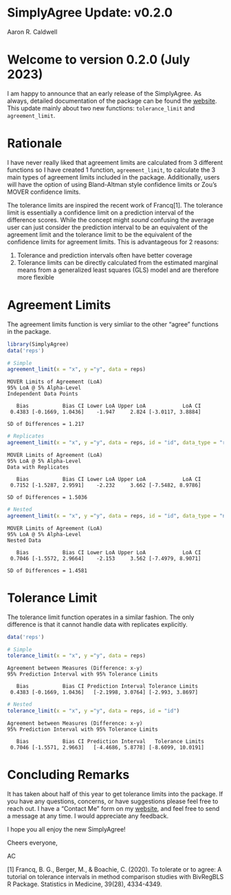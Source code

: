 # SimplyAgree Update: v0.2.0
Aaron R. Caldwell

# Welcome to version 0.2.0 (July 2023)

I am happy to announce that an early release of the SimplyAgree. As
always, detailed documentation of the package can be found the
[website](https://aaroncaldwell.us/SimplyAgree/). This update mainly
about two new functions: `tolerance_limit` and `agreement_limit`.

# Rationale

I have never really liked that agreement limits are calculated from 3
different functions so I have created 1 function, `agreement_limit`, to
calculate the 3 main types of agreement limits included in the package.
Additionally, users will have the option of using Bland-Altman style
confidence limits or Zou’s MOVER confidence limits.

The tolerance limits are inspired the recent work of Francq[1]. The
tolerance limit is essentially a confidence limit on a prediction
interval of the difference scores. While the concept might *sound*
confusing the average user can just consider the prediction interval to
be an equivalent of the agreement limit and the tolerance limit to be
the equivalent of the confidence limits for agreement limits. This is
advantageous for 2 reasons:

1.  Tolerance and prediction intervals often have better coverage
2.  Tolerance limits can be directly calculated from the estimated
    marginal means from a generalized least squares (GLS) model and are
    therefore more flexible

# Agreement Limits

The agreement limits function is very simliar to the other “agree”
functions in the package.

``` r
library(SimplyAgree)
data('reps')

# Simple
agreement_limit(x = "x", y ="y", data = reps)
```

    MOVER Limits of Agreement (LoA)
    95% LoA @ 5% Alpha-Level
    Independent Data Points

       Bias           Bias CI Lower LoA Upper LoA            LoA CI
     0.4383 [-0.1669, 1.0436]    -1.947     2.824 [-3.0117, 3.8884]

    SD of Differences = 1.217

``` r
# Replicates
agreement_limit(x = "x", y ="y", data = reps, id = "id", data_type = "rep")
```

    MOVER Limits of Agreement (LoA)
    95% LoA @ 5% Alpha-Level
    Data with Replicates

       Bias           Bias CI Lower LoA Upper LoA            LoA CI
     0.7152 [-1.5287, 2.9591]    -2.232     3.662 [-7.5482, 8.9786]

    SD of Differences = 1.5036

``` r
# Nested
agreement_limit(x = "x", y ="y", data = reps, id = "id", data_type = "nest")
```

    MOVER Limits of Agreement (LoA)
    95% LoA @ 5% Alpha-Level
    Nested Data

       Bias           Bias CI Lower LoA Upper LoA            LoA CI
     0.7046 [-1.5572, 2.9664]    -2.153     3.562 [-7.4979, 8.9071]

    SD of Differences = 1.4581

# Tolerance Limit

The tolerance limit function operates in a similar fashion. The only
difference is that it cannot handle data with replicates explicitly.

``` r
data('reps')

# Simple
tolerance_limit(x = "x", y ="y", data = reps)
```

    Agreement between Measures (Difference: x-y)
    95% Prediction Interval with 95% Tolerance Limits

       Bias           Bias CI Prediction Interval Tolerance Limits
     0.4383 [-0.1669, 1.0436]   [-2.1998, 3.0764] [-2.993, 3.8697]

``` r
# Nested
tolerance_limit(x = "x", y ="y", data = reps, id = "id")
```

    Agreement between Measures (Difference: x-y)
    95% Prediction Interval with 95% Tolerance Limits

       Bias           Bias CI Prediction Interval   Tolerance Limits
     0.7046 [-1.5571, 2.9663]   [-4.4686, 5.8778] [-8.6099, 10.0191]

# Concluding Remarks

It has taken about half of this year to get tolerance limits into the
package. If you have any questions, concerns, or have suggestions please
feel free to reach out. I have a “Contact Me” form on my
[website](https://aaroncaldwell.us/#contact), and feel free to send a
message at any time. I would appreciate any feedback.

I hope you all enjoy the new SimplyAgree!

Cheers everyone,

AC

[1] Francq, B. G., Berger, M., & Boachie, C. (2020). To tolerate or to
agree: A tutorial on tolerance intervals in method comparison studies
with BivRegBLS R Package. Statistics in Medicine, 39(28), 4334-4349.
